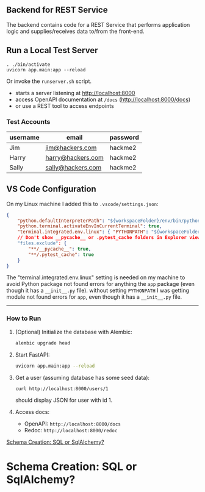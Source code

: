 ## Backend for REST Service

The backend contains code for a REST Service that performs application logic and supplies/receives data to/from the front-end.


## Run a Local Test Server

```
. ./bin/activate
uvicorn app.main:app --reload
```
Or invoke the `runserver.sh` script.

- starts a server listening at <http://localhost:8000>
- access OpenAPI documentation at `/docs` (<http://localhost:8000/docs>)
- or use a REST tool to access endpoints

### Test Accounts

| username | email            | password |
|----------|------------------|----------|
| Jim      |jim@hackers.com   | hackme2  |
| Harry    |harry@hackers.com | hackme2  | 
| Sally    |sally@hackers.com | hackme2  |


## VS Code Configuration

On my Linux machine I added this to `.vscode/settings.json`:
```json
{
    "python.defaultInterpreterPath": "${workspaceFolder}/env/bin/python",
    "python.terminal.activateEnvInCurrentTerminal": true,
    "terminal.integrated.env.linux": { "PYTHONPATH": "${workspaceFolder}" }
    // Don't show __pycache__ or .pytest_cache folders in Explorer view
    "files.exclude": {
        "**/__pycache__": true,
        "**/.pytest_cache": true
    }
}
```
The "terminal.integrated.env.linux" setting is needed on my machine to avoid Python package not found errors for anything the `app` package (even though it has a `__init__.py` file).
without setting `PYTHONPATH` I was getting module not found errors for `app`, even though it has a `__init__.py` file.

---

### How to Run

1. (Optional) Initialize the database with Alembic:
   ```bash
   alembic upgrade head
   ```

2. Start FastAPI:
   ```bash
   uvicorn app.main:app --reload
   ```
4. Get a user (assuming database has some seed data):
   ```
   curl http://localhost:8000/users/1
   ```
   should display JSON for user with id 1.
   
3. Access docs:
   - OpenAPI: `http://localhost:8000/docs`
   - Redoc: `http://localhost:8000/redoc`

[Schema Creation: SQL or SqlAlchemy?](#schema-creation-sql-or-sqlalchemy)

# Schema Creation: SQL or SqlAlchemy?